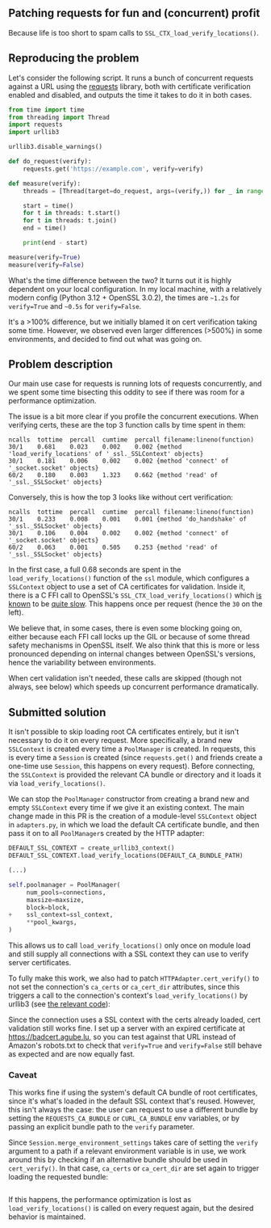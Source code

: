 Patching requests for fun and (concurrent) profit
---
Because life is too short to spam calls to `SSL_CTX_load_verify_locations()`.

## Reproducing the problem

Let's consider the following script. It runs a bunch of concurrent requests against a URL using the [requests](https://requests.readthedocs.io/en/latest/) library, both with certificate verification enabled and disabled, and outputs the time it takes to do it in both cases.

```py
from time import time
from threading import Thread
import requests
import urllib3

urllib3.disable_warnings()

def do_request(verify):
    requests.get('https://example.com', verify=verify)

def measure(verify):
    threads = [Thread(target=do_request, args=(verify,)) for _ in range(30)]

    start = time()
    for t in threads: t.start()
    for t in threads: t.join()
    end = time()

    print(end - start)

measure(verify=True)
measure(verify=False)
```

What's the time difference between the two? It turns out it is highly dependent on your local configuration. In my local machine, with a relatively modern config (Python 3.12 + OpenSSL 3.0.2), the times are `~1.2s` for `verify=True` and `~0.5s` for `verify=False`.

It's a >100% difference, but we initially blamed it on cert verification taking some time. However, we observed even larger differences (>500%) in some environments, and decided to find out what was going on.

## Problem description

Our main use case for requests is running lots of requests concurrently, and we spent some time bisecting this oddity to see if there was room for a performance optimization.

The issue is a bit more clear if you profile the concurrent executions. When verifying certs, these are the top 3 function calls by time spent in them:

```
ncalls  tottime  percall  cumtime  percall filename:lineno(function)
30/1    0.681    0.023    0.002    0.002 {method 'load_verify_locations' of '_ssl._SSLContext' objects}
30/1    0.181    0.006    0.002    0.002 {method 'connect' of '_socket.socket' objects}
60/2    0.180    0.003    1.323    0.662 {method 'read' of '_ssl._SSLSocket' objects}
```

Conversely, this is how the top 3 looks like without cert verification:

```
ncalls  tottime  percall  cumtime  percall filename:lineno(function)
30/1    0.233    0.008    0.001    0.001 {method 'do_handshake' of '_ssl._SSLSocket' objects}
30/1    0.106    0.004    0.002    0.002 {method 'connect' of '_socket.socket' objects}
60/2    0.063    0.001    0.505    0.253 {method 'read' of '_ssl._SSLSocket' objects}
```

In the first case, a full 0.68 seconds are spent in the `load_verify_locations()` function of the `ssl` module, which configures a `SSLContext` object to use a set of CA certificates for validation. Inside it, there is a C FFI call to OpenSSL's `SSL_CTX_load_verify_locations()` which [is known](https://github.com/python/cpython/issues/95031) to be [quite slow](https://github.com/openssl/openssl/issues/16871). This happens once per request (hence the `30` on the left).

We believe that, in some cases, there is even some blocking going on, either because each FFI call locks up the GIL or because of some thread safety mechanisms in OpenSSL itself. We also think that this is more or less pronounced depending on internal changes between OpenSSL's versions, hence the variability between environments.

When cert validation isn't needed, these calls are skipped (though not always, see below) which speeds up concurrent performance dramatically.

## Submitted solution

It isn't possible to skip loading root CA certificates entirely, but it isn't necessary to do it on every request. More specifically, a brand new `SSLContext` is created every time a `PoolManager` is created. In requests, this is every time a `Session` is created (since `requests.get()` and friends create a one-time use `Session`, this happens on every request). Before connecting, the `SSLContext` is provided the relevant CA bundle or directory and it loads it via `load_verify_locations()`.

We can stop the `PoolManager` constructor from creating a brand new and empty `SSLContext` every time if we give it an existing context. The main change made in this PR is the creation of a module-level `SSLContext` object in `adapters.py`, in which we load the default CA certificate bundle, and then pass it on to all `PoolManager`s created by the HTTP adapter:

```py
DEFAULT_SSL_CONTEXT = create_urllib3_context()
DEFAULT_SSL_CONTEXT.load_verify_locations(DEFAULT_CA_BUNDLE_PATH)

(...)

self.poolmanager = PoolManager(
     num_pools=connections,
     maxsize=maxsize,
     block=block,
+    ssl_context=ssl_context,
     **pool_kwargs,
)
```

This allows us to call `load_verify_locations()` only once on module load and still supply all connections with a SSL context they can use to verify server certificates.

To fully make this work, we also had to patch `HTTPAdapter.cert_verify()` to not set the connection's `ca_certs` or `ca_cert_dir` attributes, since this triggers a call to the connection's context's `load_verify_locations()` by urllib3 (see [the relevant code](https://github.com/urllib3/urllib3/blob/9929d3c4e03b71ba485148a8390cd9411981f40f/src/urllib3/util/ssl_.py#L438)):




Since the connection uses a SSL context with the certs already loaded, cert validation still works fine. I set up a server with an expired certificate at https://badcert.agube.lu, so you can test against that URL instead of Amazon's robots.txt to check that `verify=True` and `verify=False` still behave as expected and are now equally fast.

### Caveat

This works fine if using the system's default CA bundle of root certificates, since it's what's loaded in the default SSL context that's reused. However, this isn't always the case: the user can request to use a different bundle by setting the `REQUESTS_CA_BUNDLE` or `CURL_CA_BUNDLE` env variables, or by passing an explicit bundle path to the `verify` parameter.

Since `Session.merge_environment_settings` takes care of setting the `verify` argument to a path if a relevant environment variable is in use, we work around this by checking if an alternative bundle should be used in `cert_verify()`. In that case, `ca_certs` or `ca_cert_dir` are set again to trigger loading the requested bundle:

```py

```

If this happens, the performance optimization is lost as `load_verify_locations()` is called on every request again, but the desired behavior is maintained.